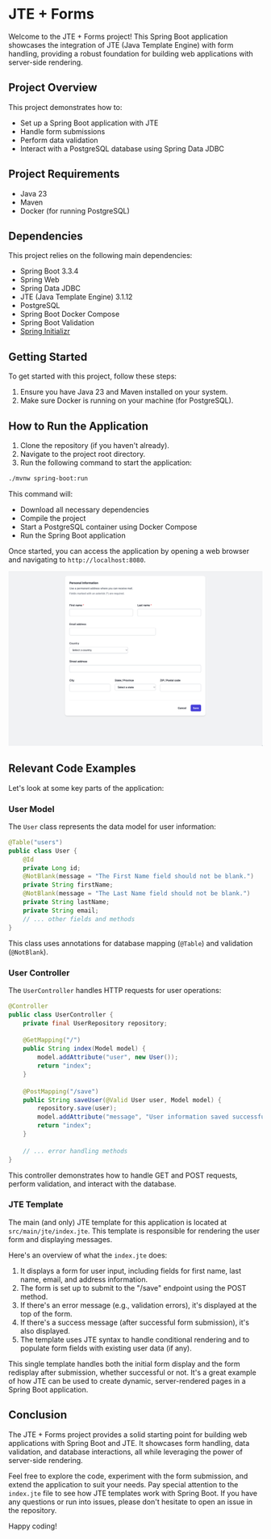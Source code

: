 # JTE + Forms

Welcome to the JTE + Forms project! This Spring Boot application showcases the integration of JTE (Java Template Engine) with form handling, providing a robust foundation for building web applications with server-side rendering.

## Project Overview

This project demonstrates how to:
- Set up a Spring Boot application with JTE
- Handle form submissions
- Perform data validation
- Interact with a PostgreSQL database using Spring Data JDBC

## Project Requirements

- Java 23
- Maven
- Docker (for running PostgreSQL)

## Dependencies

This project relies on the following main dependencies:

- Spring Boot 3.3.4
- Spring Web
- Spring Data JDBC
- JTE (Java Template Engine) 3.1.12
- PostgreSQL
- Spring Boot Docker Compose
- Spring Boot Validation
- [Spring Initializr](https://start.spring.io/#!type=maven-project&language=java&platformVersion=3.3.4&packaging=jar&jvmVersion=23&groupId=dev.danvega&artifactId=jte-forms&name=jte-forms&description=Spring%20Boot%20%2B%20JTE%20%2B%20Forms&packageName=dev.danvega&dependencies=web,jte,data-jdbc,postgresql,docker-compose,devtools)

## Getting Started

To get started with this project, follow these steps:

1. Ensure you have Java 23 and Maven installed on your system.
2. Make sure Docker is running on your machine (for PostgreSQL).

## How to Run the Application

1. Clone the repository (if you haven't already).
2. Navigate to the project root directory.
3. Run the following command to start the application:

```bash
./mvnw spring-boot:run
```

This command will:
- Download all necessary dependencies
- Compile the project
- Start a PostgreSQL container using Docker Compose
- Run the Spring Boot application

Once started, you can access the application by opening a web browser and navigating to `http://localhost:8080`.

![Form](/images/personal_info_form.png)

## Relevant Code Examples

Let's look at some key parts of the application:

### User Model

The `User` class represents the data model for user information:

```java
@Table("users")
public class User {
    @Id
    private Long id;
    @NotBlank(message = "The First Name field should not be blank.")
    private String firstName;
    @NotBlank(message = "The Last Name field should not be blank.")
    private String lastName;
    private String email;
    // ... other fields and methods
}
```

This class uses annotations for database mapping (`@Table`) and validation (`@NotBlank`).

### User Controller

The `UserController` handles HTTP requests for user operations:

```java
@Controller
public class UserController {
    private final UserRepository repository;

    @GetMapping("/")
    public String index(Model model) {
        model.addAttribute("user", new User());
        return "index";
    }

    @PostMapping("/save")
    public String saveUser(@Valid User user, Model model) {
        repository.save(user);
        model.addAttribute("message", "User information saved successfully!");
        return "index";
    }

    // ... error handling methods
}
```

This controller demonstrates how to handle GET and POST requests, perform validation, and interact with the database.

### JTE Template

The main (and only) JTE template for this application is located at `src/main/jte/index.jte`. This template is responsible for rendering the user form and displaying messages.

Here's an overview of what the `index.jte` does:

1. It displays a form for user input, including fields for first name, last name, email, and address information.
2. The form is set up to submit to the "/save" endpoint using the POST method.
3. If there's an error message (e.g., validation errors), it's displayed at the top of the form.
4. If there's a success message (after successful form submission), it's also displayed.
5. The template uses JTE syntax to handle conditional rendering and to populate form fields with existing user data (if any).

This single template handles both the initial form display and the form redisplay after submission, whether successful or not. It's a great example of how JTE can be used to create dynamic, server-rendered pages in a Spring Boot application.

## Conclusion

The JTE + Forms project provides a solid starting point for building web applications with Spring Boot and JTE. It showcases form handling, data validation, and database interactions, all while leveraging the power of server-side rendering.

Feel free to explore the code, experiment with the form submission, and extend the application to suit your needs. Pay special attention to the `index.jte` file to see how JTE templates work with Spring Boot. If you have any questions or run into issues, please don't hesitate to open an issue in the repository.

Happy coding!




